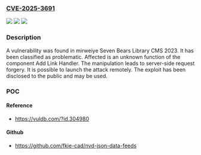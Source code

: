 ### [CVE-2025-3691](https://cve.mitre.org/cgi-bin/cvename.cgi?name=CVE-2025-3691)
![](https://img.shields.io/static/v1?label=Product&message=Seven%20Bears%20Library%20CMS&color=blue)
![](https://img.shields.io/static/v1?label=Version&message=%3D%202023%20&color=brighgreen)
![](https://img.shields.io/static/v1?label=Vulnerability&message=Server-Side%20Request%20Forgery&color=brighgreen)

### Description

A vulnerability was found in mirweiye Seven Bears Library CMS 2023. It has been classified as problematic. Affected is an unknown function of the component Add Link Handler. The manipulation leads to server-side request forgery. It is possible to launch the attack remotely. The exploit has been disclosed to the public and may be used.

### POC

#### Reference
- https://vuldb.com/?id.304980

#### Github
- https://github.com/fkie-cad/nvd-json-data-feeds

